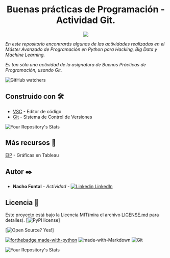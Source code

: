 <h1 align="center"> Buenas prácticas de Programación - Actividad Git.</h1>
<p align="center"><img src="https://pbs.twimg.com/profile_images/1251061931059941377/x-8JLUff_400x400.jpg"/></p>

_En este repositorio encontrarás algunas de las actividades realizadas en el Máster Avanzado de Programación en Python para Hacking, Big Data y Machine Learning._

_Es tan sólo una actividad de la asignatura de Buenas Prácticas de Programación, usando Git._

![GitHub watchers](https://img.shields.io/github/watchers/iafp613/BPP?style=social)


## Construido con 🛠️

* [VSC](https://code.visualstudio.com/download) - Editor de código
* [Git](https://gitforwindows.org/) - Sistema de Control de Versiones


![Your Repository's Stats](https://github-readme-stats.vercel.app/api/top-langs/?username=iafp613&theme=blue-green)


## Más recursos 📌

[EIP](https://eiposgrados.com/) - Gráficas en Tableau


## Autor ✒️

* **Nacho Fontal** - *Actividad* - [![Linkedin](https://i.stack.imgur.com/gVE0j.png) LinkedIn](https://www.linkedin.com/in/iafp/)


## Licencia 📄

Este proyecto está bajo la Licencia MIT(mira el archivo [LICENSE.md](LICENSE.md) para detalles).
[![PyPI license](https://img.shields.io/pypi/l/ansicolortags.svg)]


[![Open Source? Yes!](https://badgen.net/badge/Open%20Source%20%3F/Yes%21/blue?icon=github)]


[![forthebadge made-with-python](http://ForTheBadge.com/images/badges/made-with-python.svg)](https://www.python.org/)
![made-with-Markdown](https://img.shields.io/badge/Made%20with-Markdown-1f425f.svg)
![Git](https://img.shields.io/badge/Git-F05032?style=for-the-badge&logo=git&logoColor=white)


![Your Repository's Stats](https://github-readme-stats.vercel.app/api/top-langs/?username=iafp613&theme=blue-green)